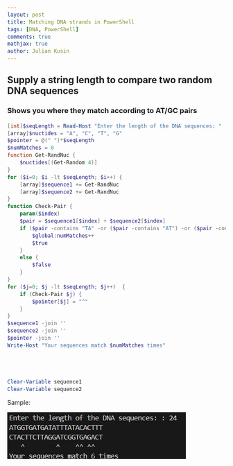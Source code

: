 ```yaml
---
layout: post
title: Matching DNA strands in PowerShell
tags: [DNA, PowerShell]
comments: true
mathjax: true
author: Julian Kusin
---
```


## Supply a string length to compare two random DNA sequences 
### Shows you where they match according to AT/GC pairs

```powershell
[int]$seqLength = Read-Host "Enter the length of the DNA sequences: "
[array]$nuctides = "A", "C", "T", "G"
$pointer = @(" ")*$seqLength
$numMatches = 0
function Get-RandNuc { 
    $nuctides[(Get-Random 4)]
}
for ($i=0; $i -lt $seqLength; $i++) {
    [array]$sequence1 += Get-RandNuc
    [array]$sequence2 += Get-RandNuc
}
function Check-Pair {
    param($index)
    $pair = $sequence1[$index] + $sequence2[$index]
    if ($pair -contains "TA" -or ($pair -contains "AT") -or ($pair -contains "CG") -or ($pair -contains "GC")) {
        $global:numMatches++
        $true
    }
    else {
        $false
    }
}
for ($j=0; $j -lt $seqLength; $j++)  {
    if (Check-Pair $j) {
        $pointer[$j] = "^"
    }
}
$sequence1 -join ''
$sequence2 -join ''
$pointer -join ''
Write-Host "Your sequences match $numMatches times"




Clear-Variable sequence1
Clear-Variable sequence2
```

Sample:

![Output](assets/img/DNAscript.png)

